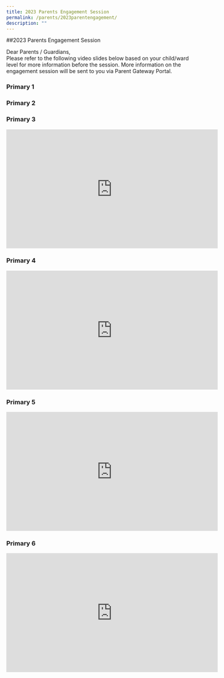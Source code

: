 ```yaml
---
title: 2023 Parents Engagement Session
permalink: /parents/2023parentengagement/
description: ""
---
```


##2023  Parents Engagement Session

Dear Parents / Guardians,  
Please refer to the following video slides below based on your child/ward level for more information before the session. 
More information on the engagement session will be sent to you via Parent Gateway Portal.

### Primary 1

### Primary 2

### Primary 3
<iframe width="560" height="315" src="https://www.youtube.com/embed/iycto06QXAM" title="YouTube video player" frameborder="0" allow="accelerometer; autoplay; clipboard-write; encrypted-media; gyroscope; picture-in-picture; web-share" allowfullscreen></iframe>

### Primary 4
<iframe width="560" height="315" src="https://www.youtube.com/embed/ymqa05JD1fo" title="YouTube video player" frameborder="0" allow="accelerometer; autoplay; clipboard-write; encrypted-media; gyroscope; picture-in-picture; web-share" allowfullscreen></iframe>

### Primary 5
<iframe width="560" height="315" src="https://www.youtube.com/embed/rASKT-ys22I" title="YouTube video player" frameborder="0" allow="accelerometer; autoplay; clipboard-write; encrypted-media; gyroscope; picture-in-picture; web-share" allowfullscreen></iframe>

### Primary 6
<iframe width="560" height="315" src="https://www.youtube.com/embed/MpuT-Ju2tYE" title="YouTube video player" frameborder="0" allow="accelerometer; autoplay; clipboard-write; encrypted-media; gyroscope; picture-in-picture; web-share" allowfullscreen></iframe>